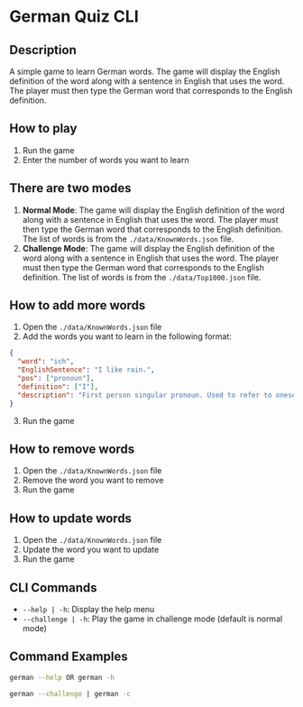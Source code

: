 # German Quiz CLI

## Description
A simple game to learn German words. The game will display the English definition of the word along with a sentence in English that uses the word. The player must then type the German word that corresponds to the English definition.

## How to play
1. Run the game
2. Enter the number of words you want to learn

## There are two modes
1. **Normal Mode**: The game will display the English definition of the word along with a sentence in English that uses the word. The player must then type the German word that corresponds to the English definition. The list of words is from the `./data/KnownWords.json` file.
2. **Challenge Mode**: The game will display the English definition of the word along with a sentence in English that uses the word. The player must then type the German word that corresponds to the English definition. The list of words is from the `./data/Top1000.json` file.

## How to add more words
1. Open the `./data/KnownWords.json` file
2. Add the words you want to learn in the following format:
```json
{
  "word": "ich",
  "EnglishSentence": "I like rain.",
  "pos": ["pronoun"],
  "definition": ["I"],
  "description": "First person singular pronoun. Used to refer to oneself."
}
```
3. Run the game

## How to remove words
1. Open the `./data/KnownWords.json` file
2. Remove the word you want to remove
3. Run the game

## How to update words
1. Open the `./data/KnownWords.json` file
2. Update the word you want to update
3. Run the game

## CLI Commands
- `--help | -h`: Display the help menu
- `--challenge | -h`: Play the game in challenge mode (default is normal mode)

## Command Examples
```bash
german --help OR german -h

german --challenge | german -c
```

